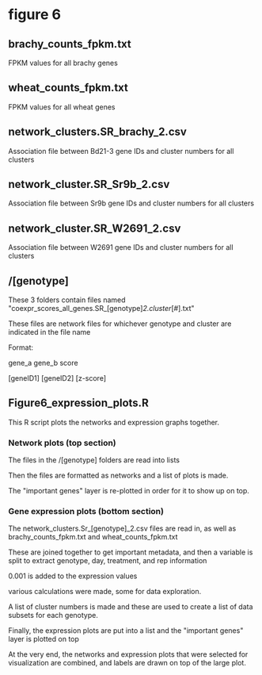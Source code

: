 # figure 6
## brachy_counts_fpkm.txt
FPKM values for all brachy genes
## wheat_counts_fpkm.txt
FPKM values for all wheat genes
## network_clusters.SR_brachy_2.csv
Association file between Bd21-3 gene IDs and cluster numbers for all clusters
## network_cluster.SR_Sr9b_2.csv
Association file between Sr9b gene IDs and cluster numbers for all clusters
## network_cluster.SR_W2691_2.csv
Association file between W2691 gene IDs and cluster numbers for all clusters
## /[genotype]
These 3 folders contain files named "coexpr_scores_all_genes.SR_[genotype]_2.cluster_[#].txt"

These files are network files for whichever genotype and cluster are indicated in the file name

Format:

gene_a	gene_b	score

[geneID1]	[geneID2]	[z-score]

## Figure6_expression_plots.R

This R script plots the networks and expression graphs together.

### Network plots (top section)

The files in the /[genotype] folders are read into lists

Then the files are formatted as networks and a list of plots is made. 

The "important genes" layer is re-plotted in order for it to show up on top.

### Gene expression plots (bottom section)

The network_clusters.Sr_[genotype]_2.csv files are read in, as well as brachy_counts_fpkm.txt and wheat_counts_fpkm.txt

These are joined together to get important metadata, and then a variable is split to extract genotype, day, treatment, and rep information

0.001 is added to the expression values

various calculations were made, some for data exploration.

A list of cluster numbers is made and these are used to create a list of data subsets for each genotype.

Finally, the expression plots are put into a list and the "important genes" layer is plotted on top

At the very end, the networks and expression plots that were selected for visualization are combined, and labels are drawn on top of the large plot.

